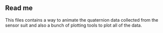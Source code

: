 ## Read me

This files contains a way to animate the quaternion data collected from the sensor suit and
also a bunch of plotting tools to plot all of the data.